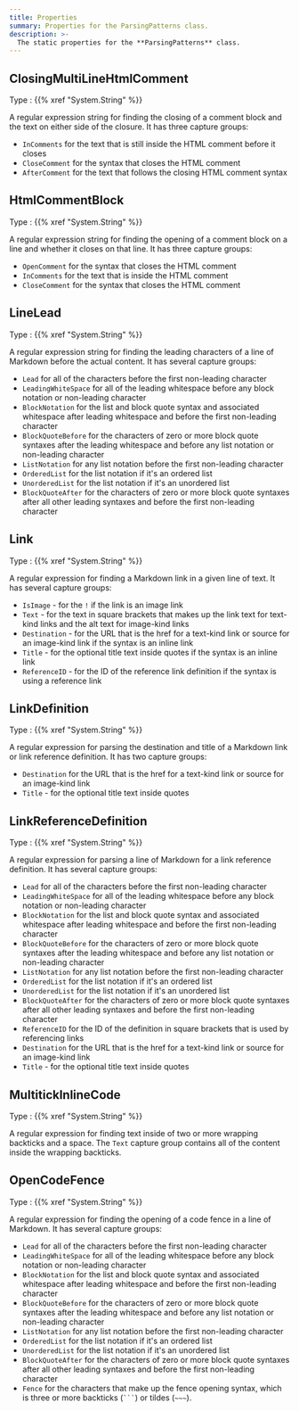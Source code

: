 ```yaml
---
title: Properties
summary: Properties for the ParsingPatterns class.
description: >-
  The static properties for the **ParsingPatterns** class.
---
```


## ClosingMultiLineHtmlComment

Type
: {{% xref "System.String" %}}

A regular expression string for finding the closing of a comment block and the text on either side
of the closure. It has three capture groups:

- `InComments` for the text that is still inside the HTML comment before it closes
- `CloseComment` for the syntax that closes the HTML comment
- `AfterComment` for the text that follows the closing HTML comment syntax

## HtmlCommentBlock

Type
: {{% xref "System.String" %}}

A regular expression string for finding the opening of a comment block on a line and whether it
closes on that line. It has three capture groups:

- `OpenComment` for the syntax that closes the HTML comment
- `InComments` for the text that is inside the HTML comment
- `CloseComment` for the syntax that closes the HTML comment

## LineLead

Type
: {{% xref "System.String" %}}

A regular expression string for finding the leading characters of a line of Markdown before the
actual content. It has several capture groups:

- `Lead` for all of the characters before the first non-leading character
- `LeadingWhiteSpace` for all of the leading whitespace before any block notation or non-leading
  character
- `BlockNotation` for the list and block quote syntax and associated whitespace after leading
  whitespace and before the first non-leading character
- `BlockQuoteBefore` for the characters of zero or more block quote syntaxes after the leading
  whitespace and before any list notation or non-leading character
- `ListNotation` for any list notation before the first non-leading character
- `OrderedList` for the list notation if it's an ordered list
- `UnorderedList` for the list notation if it's an unordered list
- `BlockQuoteAfter` for the characters of zero or more block quote syntaxes after all other leading
  syntaxes and before the first non-leading character

## Link

Type
: {{% xref "System.String" %}}

A regular expression for finding a Markdown link in a given line of text. It has several capture
groups:

- `IsImage` - for the `!` if the link is an image link
- `Text` - for the text in square brackets that makes up the link text for text-kind links and the
  alt text for image-kind links
- `Destination` - for the URL that is the href for a text-kind link or source for an image-kind
  link if the syntax is an inline link
- `Title` - for the optional title text inside quotes if the syntax is an inline link
- `ReferenceID` - for the ID of the reference link definition if the syntax is using a reference
  link

## LinkDefinition

Type
: {{% xref "System.String" %}}

A regular expression for parsing the destination and title of a Markdown link or link reference
definition. It has two capture groups:

- `Destination` for the URL that is the href for a text-kind link or source for an image-kind link
- `Title` - for the optional title text inside quotes

## LinkReferenceDefinition

Type
: {{% xref "System.String" %}}

A regular expression for parsing a line of Markdown for a link reference definition. It has several
capture groups:

- `Lead` for all of the characters before the first non-leading character
- `LeadingWhiteSpace` for all of the leading whitespace before any block notation or non-leading
  character
- `BlockNotation` for the list and block quote syntax and associated whitespace after leading
  whitespace and before the first non-leading character
- `BlockQuoteBefore` for the characters of zero or more block quote syntaxes after the leading
  whitespace and before any list notation or non-leading character
- `ListNotation` for any list notation before the first non-leading character
- `OrderedList` for the list notation if it's an ordered list
- `UnorderedList` for the list notation if it's an unordered list
- `BlockQuoteAfter` for the characters of zero or more block quote syntaxes after all other leading
  syntaxes and before the first non-leading character
- `ReferenceID` for the ID of the definition in square brackets that is used by referencing links
- `Destination` for the URL that is the href for a text-kind link or source for an image-kind link
- `Title` - for the optional title text inside quotes

## MultitickInlineCode

Type
: {{% xref "System.String" %}}

A regular expression for finding text inside of two or more wrapping backticks and a space. The
`Text` capture group contains all of the content inside the wrapping backticks.

## OpenCodeFence

Type
: {{% xref "System.String" %}}

A regular expression for finding the opening of a code fence in a line of Markdown. It has several
capture groups:

- `Lead` for all of the characters before the first non-leading character
- `LeadingWhiteSpace` for all of the leading whitespace before any block notation or non-leading
  character
- `BlockNotation` for the list and block quote syntax and associated whitespace after leading
  whitespace and before the first non-leading character
- `BlockQuoteBefore` for the characters of zero or more block quote syntaxes after the leading
  whitespace and before any list notation or non-leading character
- `ListNotation` for any list notation before the first non-leading character
- `OrderedList` for the list notation if it's an ordered list
- `UnorderedList` for the list notation if it's an unordered list
- `BlockQuoteAfter` for the characters of zero or more block quote syntaxes after all other leading
  syntaxes and before the first non-leading character
- `Fence` for the characters that make up the fence opening syntax, which is three or more
  backticks (`` ``` ``) or tildes (`~~~`).
